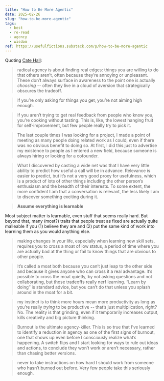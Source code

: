 ```yaml
---
title: "How to Be More Agentic"
date: 2025-02-26
slug: "how-to-be-more-agentic"
tags:
  - best
  - re-read
  - agency
  - wisdom
ref: https://usefulfictions.substack.com/p/how-to-be-more-agentic
---
```


Quoting [Cate Hall](https://usefulfictions.substack.com/p/how-to-be-more-agentic):

> radical agency is about finding real edges: things you are willing to do that others aren’t, often because they’re annoying or unpleasant. These don’t always surface in awareness to the point one is actually *choosing* -- often they live in a cloud of aversion that strategically obscures the tradeoff.

> If you’re only asking for things you get, you’re not aiming high enough.

> If you aren’t trying to get real feedback from people who know you, you’re cooking without tasting. This is, like, the lowest hanging fruit for self-improvement, but few people really try to pick it.

> The last couple times I was looking for a project, I made a point of meeting as many people doing related work as I could, even if there was no obvious benefit to doing so. At first, I did this just to advertise my existence to people as I entered a new field, because someone is always hiring or looking for a cofounder.

> What I discovered by casting a wide net was that I have very little ability to predict how useful a call will be in advance. Relevance is easier to predict, but it’s not a very good proxy for usefulness, which is a product of lots of other things including the other person’s enthusiasm and the breadth of their interests. To some extent, the more confident I am that a conversation is relevant, the less likely I am to discover something exciting during it.

> **Assume everything is learnable**

Most subject matter is learnable, even stuff that seems really hard. But beyond that, many (most?) traits that people treat as fixed are actually quite malleable if you (1) believe they are and (2) put the same kind of work into learning them as you would anything else.

> making changes in your life, especially when learning new skill sets, requires you to cross a moat of low status, a period of time where you are actually bad at the thing or fail to know things that are obvious to other people.

> It’s called a moat both because you can’t just leap to the other side and because it gives anyone who can cross it a real advantage. It’s possible to cross the moat quietly, by not asking questions and not collaborating, but those tradeoffs really nerf learning. “Learn by doing” is standard advice, but you can’t do that unless you splash around in the moat for a bit.

> my instinct is to think more hours mean more productivity as long as you’re really *trying* to be productive -- that’s just multiplication, right? No. The reality is that grinding, even if it temporarily increases output, kills creativity and big picture thinking.

> Burnout is the ultimate agency-killer. This is so true that I’ve learned to identify a reduction in agency as one of the first signs of burnout, one that shows up even before I consciously realize what’s happening. A switch flips and I start looking for ways to rule out ideas and actions, to conclude they won’t work or aren’t necessary, rather than chasing better versions.

> never to take instructions on how hard I should work from someone who hasn’t burned out before. Very few people take this seriously enough.